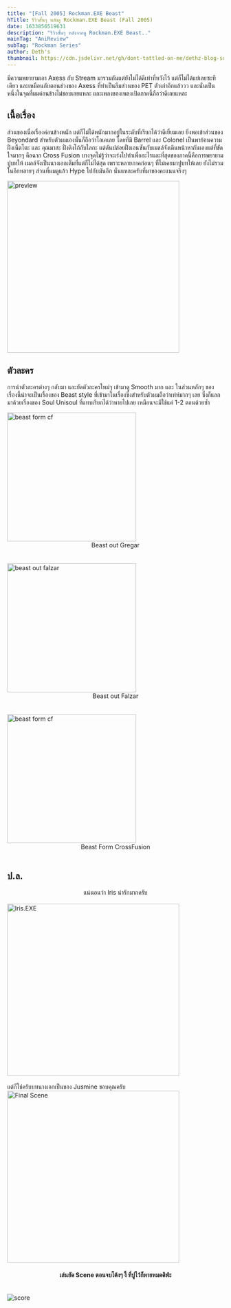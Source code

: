 ```yaml
---
title: "[Fall 2005] Rockman.EXE Beast"
hTitle: รีวิวสั้นๆ หลังดู Rockman.EXE Beast (Fall 2005)
date: 1633856519631
description: "รีวิวสั้นๆ หลังจากดู Rockman.EXE Beast.."
mainTag: "AniReview"
subTag: "Rockman Series"
author: Deth's
thumbnail: https://cdn.jsdelivr.net/gh/dont-tattled-on-me/dethz-blog-source@main/aniRev/rockman-exe-beast/thumbnail.png
---
```

มีความพยายามเอา Axess กับ Stream มารวมกันแต่ยังไม่ได้ดีเท่าที่หวังไว้ แต่ก็ไม่ได้แย่เลยซะทีเดียว และเหมือนกับตอนช่วงของ Axess ที่ทำเป็นลืมส่วนของ PET ตัวเก่าอีกแล้ววว และนั่นเป็นหนึ่งในจุดที่ผมค่อนข้างไม่ชอบเลยแหละ และเพลงของเพลงเปิดภาคนี้ถือว่าดีเลยแหละ
<br />

## เนื้อเรื่อง
ส่วนของเนื่อเรื่องค่อนข้างหนัก แต่ก็ไม่ได้หนักมากอยู่ในระดับที่เรียกได้ว่าดีเยี่ยมเลย ยิ่งพอเข้าส่วนของ Beyondard สำหรับตัวผมเองนั้นก็ถือว่าโอเคเลย โดยที่มี Barrel และ Colonel เป็นพาย้อนความฝั่งเน็ตโตะ และ คุณมาสะ ฝั่งดิงโก้กับไลกะ แต่ดันปล่อยฝั่งเอนซันกับเมลล์จังเดินหน้าหากันเองแต่ที่ขัดใจมากๆ คือฉาก Cross Fusion บางจุดไม่รู้ว่าจะเร่งไปทำเพื่ออะไรและที่สุดของภาคนี้คือการพยายามปูบทให้ เมลล์จังเป็นนางเอกเต็มที่แต่ก็ไม่ได้สุด เพราะหลายภาคก่อนๆ ที่ไม่เคยมาปูบทให้เลย ยังไม่รวมในอีกหลายๆ ส่วนที่ผมดูแล้ว Hype ไปกับมันอีก นั่นแหละครับที่มาของคะแนนจริงๆ

<img src="https://box.lolis.love/0/s5zx9.jpg" alt="preview" width="400px"/>
<br />

## ตัวละคร
การนำตัวละครต่างๆ กลับมา และยัดตัวละครใหม่ๆ เข้ามาดู Smooth มาก และ ในส่วนหลักๆ ของเรื่องนี้น่าจะเป็นเรื่องของ Beast style ที่เข้ามาในเรื่องซึ่งสำหรับตัวผมถือว่าเท่ห์มากๆ เลย ซึ่งก็แลกมาด้วยเรื่องของ Soul Unisoul ที่แทบเรียกได้ว่าหายไปเลย เหมือนจะมีใช้แค่ 1-2 ตอนด้วยซ้ำ

<img src="https://box.lolis.love/0/lpvdy.png" alt="beast form cf" width="300px" />
<center>Beast out Gregar</center>
<br /><br />
<img src="https://box.lolis.love/0/q2h42.png" alt="beast out falzar" width="300px" />
<center>Beast out Falzar</center>
<br /><br />
<img src="https://cdn.jsdelivr.net/gh/dont-tattled-on-me/dethz-blog-source@main/aniRev/rockman-exe-beast/04.jpg" alt="beast form cf" width="300px" />
<center>Beast Form CrossFusion</center>
<br />

## ป.ล.
<center>
แน่นอนว่า Iris น่ารักมากครับ
</center>
<br />
<img src="https://box.lolis.love/0/eylfz.jpg" alt="Iris.EXE" width="400" />
<br /><br />
แต่ก็ใช่ครับบทนางเอกเป็นของ Jusmine ขอบคุณครับ
<br />
<img src="https://box.lolis.love/0/3woqw.png" alt="Final Scene" width="400" />
<center>
    <h4>
        เล่นยัด Scene ตอนจบโต้งๆ งี้ ที่ปูไว้ก็หายหมดดิฟ่ะ
    </h4>
</center>
<br />

<img src="https://img.shields.io/badge/Score-9%2F10-coral?style=for-the-badge" alt="score">